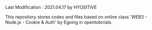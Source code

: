 Last Modification : 2021.04.17
by HYOSITIVE

This repository stores codes and files based on online class 'WEB3 - Node.js - Cookie & Auth' by Egoing in opentutorials.
